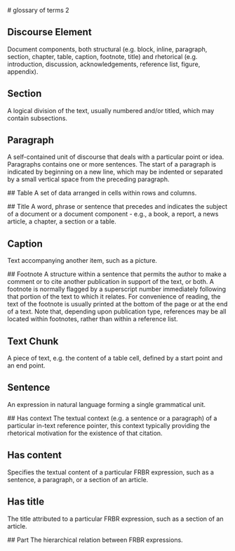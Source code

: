 # glossary of terms 2

## Discourse Element
Document components, both structural (e.g. block, inline, paragraph, section, chapter, table, caption, footnote, title) and rhetorical (e.g. introduction, discussion, acknowledgements, reference list, figure, appendix).

## Section
A logical division of the text, usually numbered and/or titled, which may contain subsections.

## Paragraph
A self-contained unit of discourse that deals with a particular point or idea. Paragraphs contains one or more sentences. The start of a paragraph is indicated by beginning on a new line, which may be indented or separated by a small vertical space from the preceding paragraph.

## Table
A set of data arranged in cells within rows and columns.

## Title
A word, phrase or sentence that precedes and indicates the subject of a document or a document component - e.g., a book, a report, a news article, a chapter, a section or a table.

## Caption
Text accompanying another item, such as a picture.

## Footnote
A structure within a sentence that permits the author to make a comment or to cite another publication in support of the text, or both. A footnote is normally flagged by a superscript number immediately following that portion of the text to which it relates. For convenience of reading, the text of the footnote is usually printed at the bottom of the page or at the end of a text. Note that, depending upon publication type, references may be all located within footnotes, rather than within a reference list.

## Text Chunk
A piece of text, e.g. the content of a table cell, defined by a start point and an end point.

## Sentence
An expression in natural language forming a single grammatical unit.

## Has context
The textual context (e.g. a sentence or a paragraph) of a particular in-text reference pointer, this context typically providing the rhetorical motivation for the existence of that citation.

## Has content
Specifies the textual content of a particular FRBR expression, such as a sentence, a paragraph, or a section of an article.

## Has title
The title attributed to a particular FRBR expression, such as a section of an article.

## Part
The hierarchical relation between FRBR expressions.
